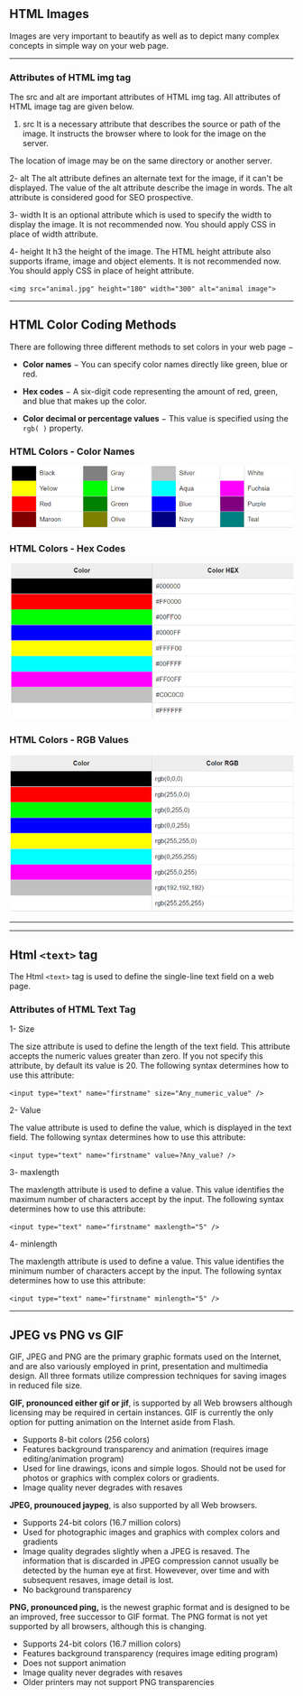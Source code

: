 #

## HTML Images

Images are very important to beautify as well as to depict many complex concepts in simple way on your web page.

---

### Attributes of HTML img tag

The src and alt are important attributes of HTML img tag. All attributes of HTML image tag are given below.

1) src
It is a necessary attribute that describes the source or path of the image. It instructs the browser where to look for the image on the server.

The location of image may be on the same directory or another server.

2- alt
The alt attribute defines an alternate text for the image, if it can't be displayed. The value of the alt attribute describe the image in words. The alt attribute is considered good for SEO prospective.

3- width
It is an optional attribute which is used to specify the width to display the image. It is not recommended now. You should apply CSS in place of width attribute.

4- height
It h3 the height of the image. The HTML height attribute also supports iframe, image and object elements. It is not recommended now. You should apply CSS in place of height attribute.

``<img src="animal.jpg" height="180" width="300" alt="animal image">``

---

## HTML Color Coding Methods

There are following three different methods to set colors in your web page −

- **Color names** − You can specify color names directly like green, blue or red.

- **Hex codes** − A six-digit code representing the amount of red, green, and blue that makes up the color.

- **Color decimal or percentage values** − This value is specified using the `rgb( )` property.

### HTML Colors - Color Names

![color Name](img/colorName.png)

### HTML Colors - Hex Codes

![color hex code](img/colorHexCode.png)

### HTML Colors - RGB Values

![Colors - RGB Values](img/colorsRGBValues.png)

---
---

## Html `<text>` tag

The Html `<text>` tag is used to define the single-line text field on a web page.

### Attributes of HTML Text Tag

1- Size

The size attribute is used to define the length of the text field. This attribute accepts the numeric values greater than zero. If you not specify this attribute, by default its value is 20. The following syntax determines how to use this attribute:

`<input type="text" name="firstname" size="Any_numeric_value" />`

2- Value

The value attribute is used to define the value, which is displayed in the text field. The following syntax determines how to use this attribute:

`<input type="text" name="firstname" value=?Any_value? />`  

3- maxlength

The maxlength attribute is used to define a value. This value identifies the maximum number of characters accept by the input. The following syntax determines how to use this attribute:

`<input type="text" name="firstname" maxlength="5" />`  

4- minlength

The maxlength attribute is used to define a value. This value identifies the minimum number of characters accept by the input. The following syntax determines how to use this attribute:

`<input type="text" name="firstname" minlength="5" />`
  
  ---
  
## JPEG vs PNG vs GIF

  GIF, JPEG and PNG are the primary graphic formats used on the Internet, and are also variously employed in print, presentation and multimedia design. All three formats utilize compression techniques for saving images in reduced file size.

**GIF, pronounced either gif or jif**, is supported by all Web browsers although licensing may be required in certain instances. GIF is currently the only option for putting animation on the Internet aside from Flash.

- Supports 8-bit colors (256 colors)
- Features background transparency and animation (requires image
editing/animation program)
- Used for line drawings, icons and simple logos. Should not be used for photos
or graphics with complex colors or gradients.
- Image quality never degrades with resaves

**JPEG, prounouced jaypeg**, is also supported by all Web browsers.

- Supports 24-bit colors (16.7 million colors)
- Used for photographic images and graphics with complex colors and gradients
- Image quality degrades slightly when a JPEG is resaved. The information that is discarded in JPEG compression cannot usually be detected by the human eye at first. Howevever, over time and with subsequent resaves, image detail is lost.
- No background transparency

**PNG, pronounced ping,** is the newest graphic format and is designed to be an improved, free successor to GIF format. The PNG format is not yet supported by all browsers, although this is changing.

- Supports 24-bit colors (16.7 million colors)
- Features background transparency (requires image editing program)
- Does not support animation
- Image quality never degrades with resaves
- Older printers may not support PNG transparencies